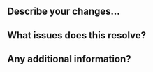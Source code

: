 ## Describe your changes...
<!-- Your changes here! -->

## What issues does this resolve?
<!-- Search for an issue using `#` when typing -->

## Any additional information?
<!-- Additional info here! -->
